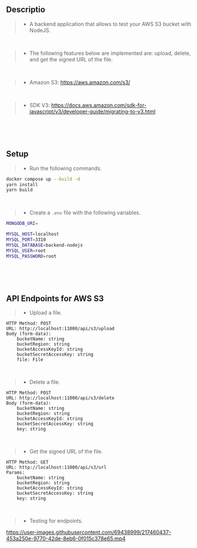 ## Descriptio
> - A backend application that allows to test your AWS S3 bucket with NodeJS.

<br />

> - The following features below are implemented are: upload, delete, and get
    the signed URL of the file.

<br />

> - Amazon S3: https://aws.amazon.com/s3/

<br />

> - SDK V3: https://docs.aws.amazon.com/sdk-for-javascript/v3/developer-guide/migrating-to-v3.html

<br />
<br />
<br />



## Setup
> - Run the following commands.

```bash
docker compose up --build -d
yarn install
yarn build
```

<br />

> - Create a `.env` file with the following variables.

```bash
MONGODB_URI=

MYSQL_HOST=localhost
MYSQL_PORT=3310
MYSQL_DATABASE=backend-nodejs
MYSQL_USER=root
MYSQL_PASSWORD=root
```

<br />
<br />
<br />



## API Endpoints for AWS S3

> - Upload a file.

```plaintext
HTTP Method: POST
URL: http://localhost:11000/api/s3/upload
Body (form-data):
    bucketName: string
    bucketRegion: string
    bucketAccessKeyId: string
    bucketSecretAccessKey: string
    file: File
```

<br />

> - Delete a file.

```plaintext
HTTP Method: POST
URL: http://localhost:11000/api/s3/delete
Body (form-data):
    bucketName: string
    bucketRegion: string
    bucketAccessKeyId: string
    bucketSecretAccessKey: string
    key: string
```

<br />

> - Get the signed URL of the file.

```plaintext
HTTP Method: GET
URL: http://localhost:11000/api/s3/url
Params:
    bucketName: string
    bucketRegion: string
    bucketAccessKeyId: string
    bucketSecretAccessKey: string
    key: string
```

<br />

> - Testing for endpoints.

https://user-images.githubusercontent.com/69438999/217460437-453a250e-9770-42de-8eb6-0f015c378e65.mp4

